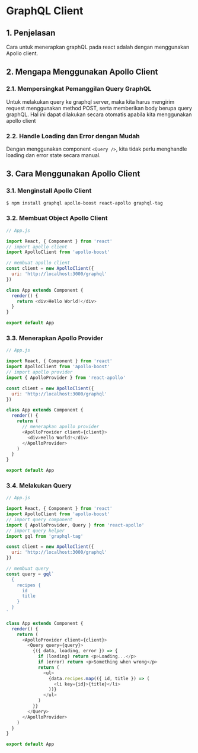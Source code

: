 # GraphQL Client

## 1. Penjelasan

Cara untuk menerapkan graphQL pada react adalah dengan menggunakan Apollo client.

## 2. Mengapa Menggunakan Apollo Client

### 2.1. Mempersingkat Pemanggilan Query GraphQL

Untuk melakukan query ke graphql server, maka kita harus mengirim request menggunakan method POST, serta memberikan body berupa query graphQL. Hal ini dapat dilakukan secara otomatis apabila kita menggunakan apollo client

### 2.2. Handle Loading dan Error dengan Mudah

Dengan menggunakan component `<Query />`, kita tidak perlu menghandle loading dan error state secara manual.

## 3. Cara Menggunakan Apollo Client

### 3.1. Menginstall Apollo Client

```bash
$ npm install graphql apollo-boost react-apollo graphql-tag
```

### 3.2. Membuat Object Apollo Client

```javascript
// App.js

import React, { Component } from 'react'
// import apollo client
import ApolloClient from 'apollo-boost'

// membuat apollo client
const client = new ApolloClient({
  uri: 'http://localhost:3000/graphql'
})

class App extends Component {
  render() {
    return <div>Hello World!</div>
  }
}

export default App
```

### 3.3. Menerapkan Apollo Provider

```javascript
// App.js

import React, { Component } from 'react'
import ApolloClient from 'apollo-boost'
// import apollo provider
import { ApolloProvider } from 'react-apollo'

const client = new ApolloClient({
  uri: 'http://localhost:3000/graphql'
})

class App extends Component {
  render() {
    return (
      // menerapkan apollo provider
      <ApolloProvider client={client}>
        <div>Hello World!</div>
      </ApolloProvider>
    )
  }
}

export default App
```

### 3.4. Melakukan Query

```javascript
// App.js

import React, { Component } from 'react'
import ApolloClient from 'apollo-boost'
// import query component
import { ApolloProvider, Query } from 'react-apollo'
// import query helper
import gql from 'graphql-tag'

const client = new ApolloClient({
  uri: 'http://localhost:3000/graphql'
})

// membuat query
const query = gql`
  {
    recipes {
      id
      title
    }
  }
`

class App extends Component {
  render() {
    return (
      <ApolloProvider client={client}>
        <Query query={query}>
          {({ data, loading, error }) => {
            if (loading) return <p>Loading...</p>
            if (error) return <p>Something when wrong</p>
            return (
              <ul>
                {data.recipes.map(({ id, title }) => (
                  <li key={id}>{title}</li>
                ))}
              </ul>
            )
          }}
        </Query>
      </ApolloProvider>
    )
  }
}

export default App
```
